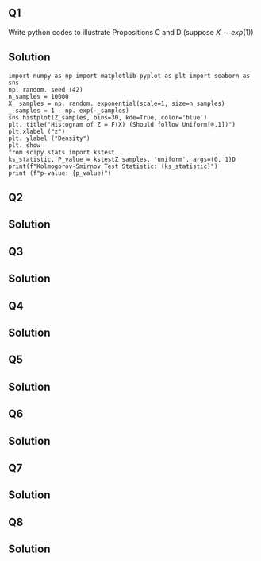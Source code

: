 ## Q1
Write python codes to illustrate Propositions C and D (suppose $X\sim exp(1)$)
## Solution
```
import numpy as np import matplotlib-pyplot as plt import seaborn as sns
np. random. seed (42)
n_samples = 10000
X_ samples = np. random. exponential(scale=1, size=n_samples)
_ samples = 1 - np. exp(-_samples)
sns.histplot(Z_samples, bins=30, kde=True, color='blue')
plt. title("Histogram of Z = F(X) (Should follow Uniform[®,1])")
plt.xlabel ("z")
plt. ylabel ("Density")
plt. show
from scipy.stats import kstest
ks_statistic, P_value = kstestZ samples, 'uniform', args=(0, 1)D
print(f"Kolmogorov-Smirnov Test Statistic: (ks_statistic}")
print (f"p-value: {p_value)")
```
## Q2
## Solution
## Q3
## Solution
## Q4
## Solution
## Q5
## Solution
## Q6
## Solution
## Q7
## Solution
## Q8
## Solution
